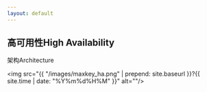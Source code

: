 ```yaml
---
layout: default
---
```

<h2>高可用性High Availability</h2>

架构Architecture

<img src="{{ "/images/maxkey_ha.png" | prepend: site.baseurl }}?{{ site.time | date: "%Y%m%d%H%M" }}"  alt=""/>

